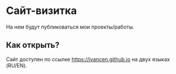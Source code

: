 ﻿# Сайт-визитка
На нем будут публиковаться мои проекты/работы.

## Как открыть?
Сайт доступен по ссылке https://ivancen.github.io на двух языках (RU/EN).

